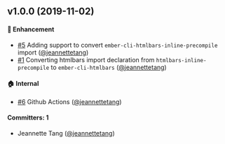 ## v1.0.0 (2019-11-02)

#### :rocket: Enhancement
* [#5](https://github.com/ember-codemods/ember-cli-htmlbars-inline-precompile-codemod/pull/5) Adding support to convert `ember-cli-htmlbars-inline-precompile` import ([@jeannettetang](https://github.com/jeannettetang))
* [#1](https://github.com/ember-codemods/ember-cli-htmlbars-inline-precompile-codemod/pull/1) Converting htmlbars import declaration from `htmlbars-inline-precompile` to `ember-cli-htmlbars` ([@jeannettetang](https://github.com/jeannettetang))

#### :house: Internal
* [#6](https://github.com/ember-codemods/ember-cli-htmlbars-inline-precompile-codemod/pull/6) Github Actions ([@jeannettetang](https://github.com/jeannettetang))

#### Committers: 1
- Jeannette Tang ([@jeannettetang](https://github.com/jeannettetang))


